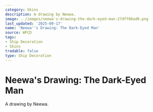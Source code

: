 ```yaml
---
category: Skins
description: A drawing by Neewa.
image: ../images/neewa's-drawing-the-dark-eyed-man-27dff60ad0.png
last_updated: '2025-09-17'
name: 'Neewa''s Drawing: The Dark-Eyed Man'
source: WFCD
tags:
- Ship Decoration
- Skins
tradable: false
type: Ship Decoration
---
```


# Neewa's Drawing: The Dark-Eyed Man

A drawing by Neewa.

